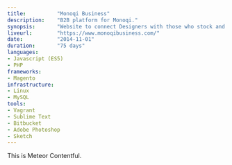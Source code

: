 ```yaml
---
title: 			"Monoqi Business"
description:	"B2B platform for Monoqi."
synopsis:		"Website to connect Designers with those who stock and sell their products."
liveurl:		"https://www.monoqibusiness.com/"
date:			"2014-11-01"
duration:		"75 days"
languages: 		
- Javascript (ES5)
- PHP
frameworks:
- Magento
infrastructure:
- Linux
- MySQL
tools:
- Vagrant
- Sublime Text
- Bitbucket
- Adobe Photoshop
- Sketch
---
```


This is Meteor Contentful.